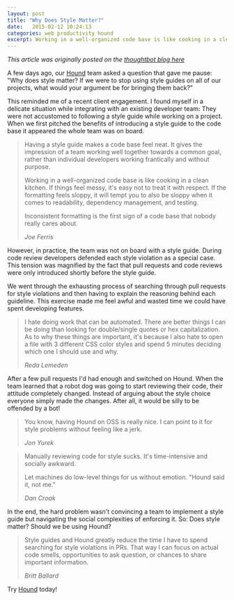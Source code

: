 ```yaml
---
layout: post
title: "Why Does Style Matter?"
date:   2015-02-12 10:24:13
categories: web productivity hound
excerpt: Working in a well-organized code base is like cooking in a clean kitchen.
---
```


*This article was originally posted on the [thoughtbot blog
here](https://thoughtbot.com/blog/why-does-style-matter)*

A few days ago, our [Hound](https://houndci.com/) team asked a question that
gave me pause: "Why does style matter? If we were to stop
using style guides on all of our projects, what would your argument be for
bringing them back?"

This reminded me of a recent client engagement. I found myself in a delicate
situation while integrating with an existing developer team: They were not
accustomed to following a style guide while working on a project. When we first
pitched the benefits of introducing a style guide to the code base it appeared
the whole team was on board.

> Having a style guide makes a code base feel neat. It gives the impression of
> a team working well together towards a common goal, rather than individual
> developers working frantically and without purpose.
>
> Working in a well-organized code base is like cooking in a clean kitchen. If
> things feel messy, it's easy not to treat it with respect. If the formatting
> feels sloppy, it will tempt you to also be sloppy when it comes to
> readability, dependency management, and testing.
>
> Inconsistent formatting is the first sign of a code base that nobody really
> cares about.
>
> <cite>Joe Ferris</cite>

However, in practice, the team was not on board with a style guide. During code
review developers defended each style violation as a special case. This tension
was magnified by the fact that pull requests and code reviews were only
introduced shortly before the style guide.

We went through the exhausting process of searching through pull requests for
style violations and then having to explain the reasoning behind each guideline.
This exercise made me feel awful and wasted time we could have spent developing
features.

> I hate doing work that can be automated. There are better things I can be
> doing than looking for double/single quotes or hex capitalization. As to why
> these things are important, it's because I also hate to open a file with 3
> different CSS color styles and spend 5 minutes deciding which one I should
> use and why.
>
> <cite>Reda Lemeden</cite>

After a few pull requests I'd had enough and switched on
Hound. When the team learned that a robot dog was going
to start reviewing their code, their attitude completely changed. Instead of
arguing about the style choice everyone simply made the changes. After all, it
would be silly to be offended by a bot!

<blockquote>
  <p>You know, having Hound on OSS is really nice. I can point to it for style
  problems without feeling like a jerk.</p>
  <p><cite>Jon Yurek</cite></p>
</blockquote>

> Manually reviewing code for style sucks. It's time-intensive and socially
> awkward.
>
> Let machines do low-level things for us without emotion. "Hound said it, not
> me."
>
> <cite>Dan Croak</cite>

In the end, the hard problem wasn't convincing a team to implement a style guide
but navigating the social complexities of enforcing it. So: Does style matter?
Should we be using Hound?

> Style guides and Hound greatly reduce the time I have to spend searching for
> style violations in PRs. That way I can focus on actual code smells,
> opportunities to ask question, or chances to share important information.
>
> <cite>Britt Ballard</cite>

Try [Hound](https://houndci.com/) today!

